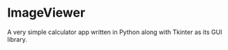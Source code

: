 # ImageViewer
A very simple calculator app written in Python along with Tkinter as its GUI library.
